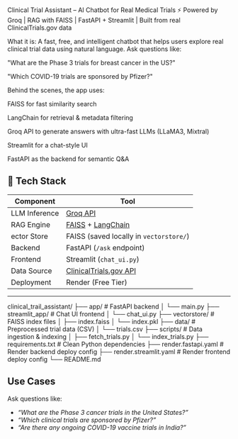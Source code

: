 Clinical Trial Assistant – AI Chatbot for Real Medical Trials
⚡ Powered by Groq | RAG with FAISS | FastAPI + Streamlit | Built from real ClinicalTrials.gov data

What it is:
A fast, free, and intelligent chatbot that helps users explore real clinical trial data using natural language. Ask questions like:

"What are the Phase 3 trials for breast cancer in the US?"

"Which COVID-19 trials are sponsored by Pfizer?"

Behind the scenes, the app uses:

FAISS for fast similarity search

LangChain for retrieval & metadata filtering

Groq API to generate answers with ultra-fast LLMs (LLaMA3, Mixtral)

Streamlit for a chat-style UI

FastAPI as the backend for semantic Q&A

## 🧱 Tech Stack

| Component         | Tool                     |
|------------------|--------------------------|
| LLM Inference | [Groq API](https://console.groq.com) |
|  RAG Engine     | [FAISS](https://github.com/facebookresearch/faiss) + [LangChain](https://www.langchain.com/) |
| ector Store   | FAISS (saved locally in `vectorstore/`) |
| Backend        | FastAPI (`/ask` endpoint) |
| Frontend       | Streamlit (`chat_ui.py`) |
| Data Source    | [ClinicalTrials.gov API](https://clinicaltrials.gov/data-api) |
| Deployment     | Render (Free Tier)       |

---
clinical_trail_assistant/
├── app/ # FastAPI backend
│ └── main.py
├── streamlit_app/ # Chat UI frontend
│ └── chat_ui.py
├── vectorstore/ # FAISS index files
│ ├── index.faiss
│ └── index.pkl
├── data/ # Preprocessed trial data (CSV)
│ └── trials.csv
├── scripts/ # Data ingestion & indexing
│ ├── fetch_trials.py
│ └── index_trials.py
├── requirements.txt # Clean Python dependencies
├── render.fastapi.yaml # Render backend deploy config
├── render.streamlit.yaml # Render frontend deploy config
└── README.md

##  Use Cases

Ask questions like:
- *“What are the Phase 3 cancer trials in the United States?”*
- *“Which clinical trials are sponsored by Pfizer?”*
- *“Are there any ongoing COVID-19 vaccine trials in India?”*
